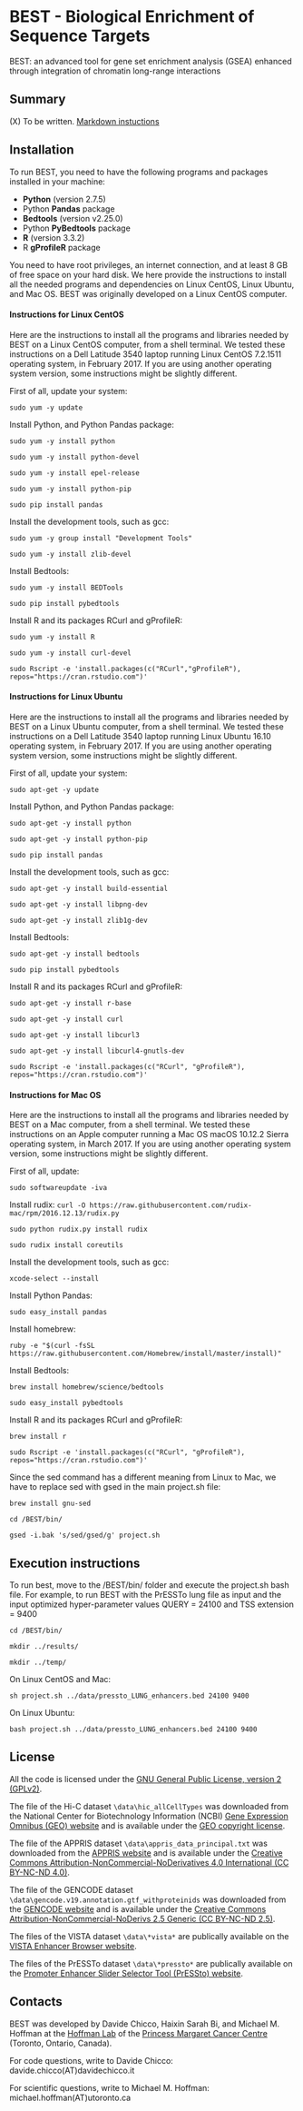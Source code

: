 # BEST - Biological Enrichment of Sequence Targets #

BEST: an advanced tool for gene set enrichment analysis (GSEA) enhanced
through integration of chromatin long-range interactions

## Summary ##
(X) To be written. [Markdown instuctions](https://bitbucket.org/tutorials/markdowndemo)


## Installation ##
To run BEST, you need to have the following programs and packages installed in your machine:

* **Python** (version 2.7.5)
* Python **Pandas** package
* **Bedtools** (version v2.25.0)
* Python **PyBedtools** package
* **R** (version 3.3.2)
* R **gProfileR** package

You need to have root privileges, an internet connection, and at least 8 GB of free space on your hard disk.
We here provide the instructions to install all the needed programs and dependencies on Linux CentOS, Linux Ubuntu, and Mac OS. BEST was originally developed on a Linux CentOS computer.
 
#### Instructions for Linux CentOS ####
Here are the instructions to install all the programs and libraries needed by BEST on a Linux CentOS computer, from a shell terminal. We tested these instructions on a Dell Latitude 3540 laptop running Linux CentOS 7.2.1511 operating system, in February 2017. If you are using another operating system version, some instructions might be slightly different.

First of all, update your system:

`sudo yum -y update`

Install Python, and Python Pandas package:

`sudo yum -y install python`

`sudo yum -y install python-devel`

`sudo yum -y install epel-release`

`sudo yum -y install python-pip`

`sudo pip install pandas`

Install the development tools, such as gcc:

`sudo yum -y group install "Development Tools"`

`sudo yum -y install zlib-devel`

Install Bedtools:

`sudo yum -y install BEDTools`

`sudo pip install pybedtools`

Install R and its packages RCurl and gProfileR:

`sudo yum -y install R`

`sudo yum -y install curl-devel`

`sudo Rscript -e 'install.packages(c("RCurl","gProfileR"), repos="https://cran.rstudio.com")' `

#### Instructions for Linux Ubuntu ####
Here are the instructions to install all the programs and libraries needed by BEST on a Linux Ubuntu computer, from a shell terminal. We tested these instructions on a Dell Latitude 3540 laptop running Linux Ubuntu 16.10 operating system, in February 2017. If you are using another operating system version, some instructions might be slightly different.


First of all, update your system:

`sudo apt-get -y update`

Install Python, and Python Pandas package:

`sudo apt-get -y install python`

`sudo apt-get -y install python-pip`

`sudo pip install pandas`

Install the development tools, such as gcc:

`sudo apt-get -y install build-essential`

`sudo apt-get -y install libpng-dev`

`sudo apt-get -y install zlib1g-dev`

Install Bedtools:

`sudo apt-get -y install bedtools`

`sudo pip install pybedtools`

Install R and its packages RCurl and gProfileR:

`sudo apt-get -y install r-base`

`sudo apt-get -y install curl`

`sudo apt-get -y install libcurl3`

`sudo apt-get -y install libcurl4-gnutls-dev`

`sudo Rscript -e 'install.packages(c("RCurl", "gProfileR"), repos="https://cran.rstudio.com")' `

#### Instructions for Mac OS ####
Here are the instructions to install all the programs and libraries needed by BEST on a Mac computer, from a shell terminal. We tested these instructions on an Apple computer running a Mac OS macOS 10.12.2 Sierra operating system, in March 2017. If you are using another operating system version, some instructions might be slightly different.

First of all, update:

`sudo softwareupdate -iva`

Install rudix:
`curl -O https://raw.githubusercontent.com/rudix-mac/rpm/2016.12.13/rudix.py`

`sudo python rudix.py install rudix`

`sudo rudix install coreutils`

Install the development tools, such as gcc:

`xcode-select --install`

Install Python Pandas: 

`sudo easy_install pandas`

Install homebrew:

`ruby -e "$(curl -fsSL https://raw.githubusercontent.com/Homebrew/install/master/install)"`

Install Bedtools:

`brew install homebrew/science/bedtools`

`sudo easy_install pybedtools`

Install R and its packages RCurl and gProfileR:

`brew install r`

`sudo Rscript -e 'install.packages(c("RCurl", "gProfileR"), repos="https://cran.rstudio.com")' `

Since the sed command has a different meaning from Linux to Mac, we have to replace sed with gsed in the main project.sh file:

`brew install gnu-sed`

`cd /BEST/bin/`

`gsed -i.bak 's/sed/gsed/g' project.sh`

## Execution instructions ##
To run best, move to the /BEST/bin/ folder and execute the project.sh bash file. For example, to run BEST with the PrESSTo lung file as input and the input optimized hyper-parameter values QUERY = 24100 and TSS extension = 9400

`cd /BEST/bin/`

`mkdir ../results/`

`mkdir ../temp/`

On Linux CentOS and Mac:

`sh project.sh ../data/pressto_LUNG_enhancers.bed 24100 9400`

On Linux Ubuntu:

`bash project.sh ../data/pressto_LUNG_enhancers.bed 24100 9400`


## License ##
All the code is licensed under the [GNU General Public License, version 2 (GPLv2)](http://www.gnu.org/licenses/gpl-2.0-standalone.html).

The file of the Hi-C dataset `\data\hic_allCellTypes` was downloaded from the National Center for Biotechnology Information (NCBI) [Gene Expression Omnibus (GEO) website](https://www.ncbi.nlm.nih.gov/geo/query/acc.cgi?acc=GSE63525) and is available under the [GEO copyright license](https://www.ncbi.nlm.nih.gov/geo/info/disclaimer.html).

The file of the APPRIS dataset `\data\appris_data_principal.txt` was downloaded from the [APPRIS website](http://appris.bioinfo.cnio.es/#/downloads) and is available under the [Creative Commons Attribution-NonCommercial-NoDerivatives 4.0 International (CC BY-NC-ND 4.0)](https://creativecommons.org/licenses/by-nc-nd/4.0/).

The file of the GENCODE dataset `\data\gencode.v19.annotation.gtf_withproteinids` was downloaded from the [GENCODE website](http://appris.bioinfo.cnio.es/#/downloads) and is available under the [Creative Commons
Attribution-NonCommercial-NoDerivs 2.5 Generic (CC BY-NC-ND 2.5)](https://creativecommons.org/licenses/by-nc-nd/2.5/).

The files of the VISTA dataset `\data\*vista*` are publically available on the [VISTA Enhancer Browser website](https://enhancer.lbl.gov/cgi-bin/imagedb3.pl?form=search&show=1&search.form=no&search.result=yes).

The files of the PrESSTo dataset `\data\*pressto*` are publically available on the [Promoter Enhancer Slider Selector Tool (PrESSto) website](http://enhancer.binf.ku.dk/presets/#download_view_div).

## Contacts ##

BEST was developed by Davide Chicco, Haixin Sarah Bi, and Michael M. Hoffman at the [Hoffman Lab](http://www.hoffmanlab.org) of the [Princess Margaret Cancer Centre](http://www.uhn.ca/PrincessMargaret/Research/) (Toronto, Ontario, Canada).

For code questions, write to Davide Chicco: davide.chicco(AT)davidechicco.it

For scientific questions, write to Michael M. Hoffman: michael.hoffman(AT)utoronto.ca